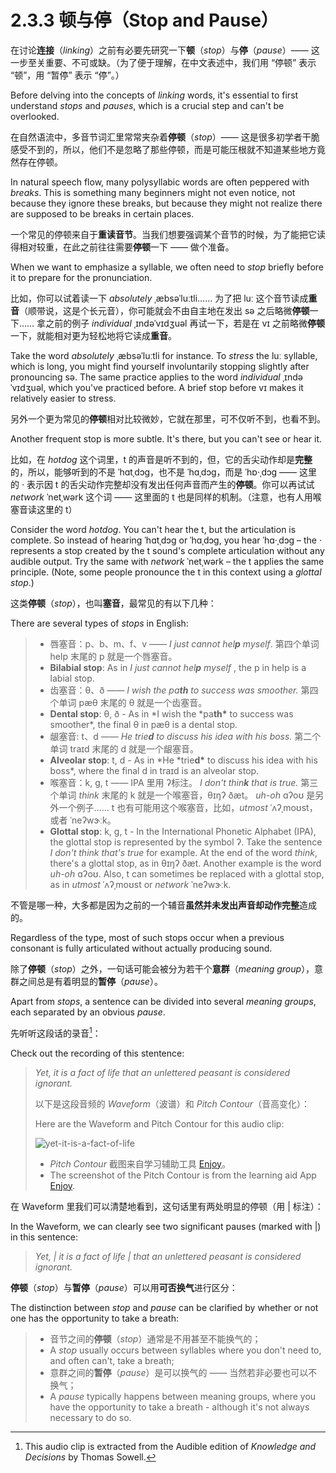 # 2.3.3 顿与停（Stop and Pause）

在讨论**连接**（_linking_）之前有必要先研究一下**顿**（_stop_）与**停**（_pause_）—— 这一步至关重要、不可或缺。（为了便于理解，在中文表述中，我们用 “停顿” 表示 “顿”，用 “暂停” 表示 “停”。）

Before delving into the concepts of _linking_ words, it's essential to first understand _stops_ and _pauses_, which is a crucial step and can't be overlooked.

在自然语流中，多音节词汇里常常夹杂着**停顿**（_stop_）—— 这是很多初学者干脆感受不到的，所以，他们不是忽略了那些停顿，而是可能压根就不知道某些地方竟然存在停顿。

In natural speech flow, many polysyllabic words are often peppered with _breaks_. This is something many beginners might not even notice, not because they ignore these breaks, but because they might not realize there are supposed to be breaks in certain places.

一个常见的停顿来自于**重读音节**。当我们想要强调某个音节的时候，为了能把它读得相对较重，在此之前往往需要**停顿**一下 —— 做个准备。

When we want to emphasize a syllable, we often need to _stop_ briefly before it to prepare for the pronunciation.

比如，你可以试着读一下 _absolutely_ <span class="pho alt">ˌæbsəˈluːtli</span><span class="speak-word-inline" data-audio-us-male="/audios/us/absolutely-us-male.mp3" data-audio-us-female="/audios/us/absolutely-us-female.mp3"></span>…… 为了把 <span class="pho alt">luː</span> 这个音节读成**重音**（顺带说，这是个长元音），你可能就会不由自主地在发出 <span class="pho">sə</span> 之后略微**停顿**一下…… 拿之前的例子 _individual_ <span class="pho alt">ˌɪndəˈvɪdʒuəl</span><span class="speak-word-inline" data-audio-us-male="/audios/us/individual-us-male.mp3" data-audio-us-female="/audios/us/individual-us-female.mp3"></span> 再试一下，若是在 <span class="pho alt">vɪ</span> 之前略微**停顿**一下，就能相对更为轻松地将它读成**重音**。

Take the word _absolutely_ <span class="pho alt">ˌæbsəˈluːtli</span><span class="speak-word-inline" data-audio-us-male="/audios/us/absolutely-us-male.mp3" data-audio-us-female="/audios/us/absolutely-us-female.mp3"></span> for instance. To _stress_ the <span class="pho alt">luː</span> syllable, which is long, you might find yourself involuntarily stopping slightly after pronouncing <span class="pho">sə</span>. The same practice applies to the word _individual_ <span class="pho alt">ˌɪndəˈvɪdʒuəl</span><span class="speak-word-inline" data-audio-us-male="/audios/us/individual-us-male.mp3" data-audio-us-female="/audios/us/individual-us-female.mp3"></span>, which you've practiced before. A brief stop before <span class="pho alt">vɪ</span> makes it relatively easier to stress.

另外一个更为常见的**停顿**相对比较微妙，它就在那里，可不仅听不到，也看不到。

Another frequent stop is more subtle. It's there, but you can't see or hear it.

比如，在 _hotdog_ 这个词里，<span class="pho">t</span> 的声音是听不到的，但，它的舌尖动作却是**完整**的，所以，能够听到的不是 <span class="pho alt">ˈhɑtˌdɔg</span>，也不是 <span class="pho alt">ˈhɑˌdɔg</span>，而是 <span class="pho alt">ˈhɒ·ˌdɔg</span><span class="speak-word-inline" data-audio-us-male="/audios/us/hotdog-us-male.mp3" data-audio-us-female="/audios/us/hotdog-us-female.mp3"></span> —— 这里的 <span class="pho">·</span> 表示因 <span class="pho">t</span> 的舌尖动作完整却没有发出任何声音而产生的**停顿**。你可以再试试 _network_ <span class="pho alt">ˈnetˌwərk</span><span class="speak-word-inline" data-audio-us-male="/audios/us/network-us-male.mp3" data-audio-us-female="/audios/us/network-us-female.mp3"></span> 这个词 —— 这里面的 <span class="pho">t</span> 也是同样的机制。（注意，也有人用喉塞音读这里的 <span class="pho">t</span>）

Consider the word _hotdog_. You can't hear the <span class="pho">t</span>, but the articulation is complete. So instead of hearing <span class="pho alt">ˈhɑtˌdɔg</span> or <span class="pho alt">ˈhɑˌdɔg</span>, you hear <span class="pho alt">ˈhɑ·ˌdɔg</span><span class="speak-word-inline" data-audio-us-male="/audios/us/hotdog-us-male.mp3" data-audio-us-female="/audios/us/hotdog-us-female.mp3"></span> – the <span class="pho">·</span> represents a stop created by the <span class="pho">t</span> sound's complete articulation without any audible output. Try the same with _network_ <span class="pho alt">ˈnetˌwərk</span><span class="speak-word-inline" data-audio-us-male="/audios/us/network-us-male.mp3" data-audio-us-female="/audios/us/network-us-female.mp3"></span> – the <span class="pho">t</span> applies the same principle. (Note, some people pronounce the <span class="pho">t</span> in this context using a _glottal stop_.)

这类**停顿**（_stop_），也叫**塞音**，最常见的有以下几种：

There are several types of _stops_ in English:

> - 唇塞音：<span class="pho">p</span>、<span class="pho">b</span>、<span class="pho">m</span>、<span class="pho">f</span>、<span class="pho">v</span> —— _I just cannot hel**p** myself_. <span class="speak-word-inline" data-audio-us-male="/audios/us/sentence-just-cannot-alloy.mp3" data-audio-us-female="/audios/us/sentence-just-cannot-nova.mp3"></span> 第四个单词 <span class="pho alt">help</span> 末尾的 <span class="pho">p</span> 就是一个唇塞音。
> - **Bilabial stop**: As in _I just cannot hel**p** myself_ <span class="speak-word-inline" data-audio-us-male="/audios/us/sentence-just-cannot-alloy.mp3" data-audio-us-female="/audios/us/sentence-just-cannot-nova.mp3"></span>, the <span class="pho">p</span> in <span class="pho alt">help</span> is a labial stop.
> - 齿塞音：<span class="pho">θ</span>、<span class="pho">ð</span> —— _I wish the pa**th** to success was smoother._<span class="speak-word-inline" data-audio-us-male="/audios/us/sentence-wish-the-alloy.mp3" data-audio-us-female="/audios/us/sentence-wish-the-nova.mp3"></span> 第四个单词 <span class="pho alt">pæθ</span> 末尾的 <span class="pho">θ</span> 就是一个齿塞音。
> - **Dental stop**: <span class="pho">θ</span>, <span class="pho">ð</span> - As in *I wish the *pa**th\*** to success was smoother\*<span class="speak-word-inline" data-audio-us-male="/audios/us/sentence-wish-the-alloy.mp3" data-audio-us-female="/audios/us/sentence-wish-the-nova.mp3"></span>, the final <span class="pho">θ</span> in <span class="pho alt">pæθ</span> is a dental stop.
> - 龈塞音: <span class="pho">t</span>、<span class="pho">d</span> —— _He trie**d** to discuss his idea with his boss._<span class="speak-word-inline" data-audio-us-male="/audios/us/sentence-tried-to-alloy.mp3" data-audio-us-female="/audios/us/sentence-tried-to-nova.mp3"></span> 第二个单词 <span class="pho alt">traɪd</span> 末尾的 <span class="pho">d</span> 就是一个龈塞音。
> - **Alveolar stop**: <span class="pho">t</span>, <span class="pho">d</span> - As in *He *trie**d\*** to discuss his idea with his boss\*<span class="speak-word-inline" data-audio-us-male="/audios/us/sentence-tried-to-alloy.mp3" data-audio-us-female="/audios/us/sentence-tried-to-nova.mp3"></span>, where the final <span class="pho">d</span> in <span class="pho alt">traɪd</span> is an alveolar stop.
> - 喉塞音：<span class="pho">k</span>, <span class="pho">g</span>, <span class="pho">t</span> —— IPA 里用 <span class="pho">ʔ</span>标注。 _I don't thin**k** that is true._<span class="speak-word-inline" data-audio-us-male="/audios/us/sentence-don't-think-alloy.mp3" data-audio-us-female="/audios/us/sentence-don't-think-nova.mp3"></span> 第三个单词 _think_ 末尾的 <span class="pho">k</span> 就是一个喉塞音，<span class="pho alt">θɪŋʔ ðæt</span>。 _uh-oh_ <span class="pho alt">ɑʔoʊ</span><span class="speak-word-inline" data-audio-us-female="/audios/us/Uh-Oh.mp3"></span> 是另外一个例子…… <span class="pho">t</span> 也有可能用这个喉塞音，比如，_utmost_ <span class="pho alt">ˈʌʔˌmoʊst</span><span class="speak-word-inline" data-audio-us-male="/audios/us/utmost-us-male.mp3" data-audio-us-female="/audios/us/utmost-us-female.mp3"></span>，或者 <span class="pho alt">ˈneʔwɝːk</span><span class="speak-word-inline" data-audio-us-male="/audios/us/network-us-male.mp3" data-audio-us-female="/audios/us/network-us-female.mp3"></span>。
> - **Glottal stop**: <span class="pho">k</span>, <span class="pho">g</span>, <span class="pho">t</span> - In the International Phonetic Alphabet (IPA), the glottal stop is represented by the symbol <span class="pho">ʔ</span>. Take the sentence _I don't think that's true_<span class="speak-word-inline" data-audio-us-male="/audios/us/sentence-don't-think-alloy.mp3" data-audio-us-female="/audios/us/sentence-don't-think-nova.mp3"></span> for example. At the end of the word _think_, there's a glottal stop, as in <span class="pho alt">θɪŋʔ ðæt</span>. Another example is the word _uh-oh_ <span class="pho alt">ɑʔoʊ</span><span class="speak-word-inline" data-audio-us-female="/audios/us/Uh-Oh.mp3"></span>. Also, <span class="pho">t</span> can sometimes be replaced with a glottal stop, as in _utmost_ <span class="pho alt">ˈʌʔˌmoʊst</span><span class="speak-word-inline" data-audio-us-male="/audios/us/utmost-us-male.mp3" data-audio-us-female="/audios/us/utmost-us-female.mp3"></span> or _network_ <span class="pho alt">ˈneʔwɝːk</span><span class="speak-word-inline" data-audio-us-male="/audios/us/network-us-male.mp3" data-audio-us-female="/audios/us/network-us-female.mp3"></span>.

不管是哪一种，大多都是因为之前的一个辅音**虽然并未发出声音却动作完整**造成的。

Regardless of the type, most of such stops occur when a previous consonant is fully articulated without actually producing sound.

除了**停顿**（_stop_）之外，一句话可能会被分为若干个**意群**（_meaning group_），意群之间总是有着明显的**暂停**（_pause_）。

Apart from _stops_, a sentence can be divided into several _meaning groups_, each separated by an obvious _pause_.

先听听这段话的录音[^1]：

Check out the recording of this stentence:

> _Yet, it is a fact of life that an unlettered peasant is considered ignorant._ <span class="speak-word-inline" data-audio-us-male="/audios/us/yet-it-is-a-fact.mp3"></span>
>
> 以下是这段音频的 _Waveform_（波谱）和 _Pitch Contour_（音高变化）：
>
> Here are the Waveform and Pitch Contour for this audio clip:
>
> ![yet-it-is-a-fact-of-life](/images/yet-it-is-a-fact-of-life.png)
>
> - _Pitch Contour_ 截图来自学习辅助工具 [Enjoy](https://github.com/zuodaotech/everyone-can-use-english)。
> - The screenshot of the Pitch Contour is from the learning aid App [Enjoy](https://github.com/zuodaotech/everyone-can-use-english).

在 Waveform 里我们可以清楚地看到，这句话里有两处明显的停顿（用 <span class="pho">|</span> 标注）：

In the Waveform, we can clearly see two significant pauses (marked with <span class="pho">|</span>) in this sentence:

> _Yet, | it is a fact of life | that an unlettered peasant is considered ignorant._ <span class="speak-word-inline" data-audio-us-male="/audios/us/yet-it-is-a-fact.mp3"></span>

**停顿**（_stop_）与**暂停**（_pause_）可以用**可否换气**进行区分：

The distinction between _stop_ and _pause_ can be clarified by whether or not one has the opportunity to take a breath:

> - 音节之间的**停顿**（_stop_）通常是不用甚至不能换气的；
> - A _stop_ usually occurs between syllables where you don't need to, and often can't, take a breath;
> - 意群之间的**暂停**（_pause_）是可以换气的 —— 当然若非必要也可以不换气；
> - A _pause_ typically happens between meaning groups, where you have the opportunity to take a breath - although it's not always necessary to do so.

[^1]: This audio clip is extracted from the Audible edition of _Knowledge and Decisions_ by Thomas Sowell.
